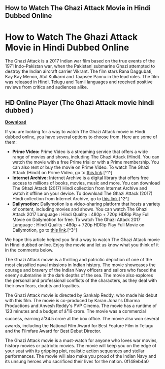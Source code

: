 ## How to Watch The Ghazi Attack Movie in Hindi Dubbed Online

  
# How to Watch The Ghazi Attack Movie in Hindi Dubbed Online
 
The Ghazi Attack is a 2017 Indian war film based on the true events of the 1971 Indo-Pakistan war, when the Pakistani submarine Ghazi attempted to destroy the Indian aircraft carrier Vikrant. The film stars Rana Daggubati, Kay Kay Menon, Atul Kulkarni and Taapsee Pannu in the lead roles. The film was released in Hindi, Telugu and Tamil languages and received positive reviews from critics and audiences alike.
 
## HD Online Player (The Ghazi Attack movie hindi dubbed )


[**Download**](https://www.google.com/url?q=https%3A%2F%2Fbytlly.com%2F2tK1Ac&sa=D&sntz=1&usg=AOvVaw1uVsKEe88irItAvmPe9YXV)

 
If you are looking for a way to watch The Ghazi Attack movie in Hindi dubbed online, you have several options to choose from. Here are some of them:
 
- **Prime Video:** Prime Video is a streaming service that offers a wide range of movies and shows, including The Ghazi Attack (Hindi). You can watch the movie with a free Prime trial or with a Prime membership. You can also rent or buy the movie on Prime Video. To watch The Ghazi Attack (Hindi) on Prime Video, go to [this link](https://www.primevideo.com/detail/The-Ghazi-Attack-Hindi/0OFJ9JXJSKJRHVQ11LX5JDBI8Z).[^1^]
- **Internet Archive:** Internet Archive is a digital library that offers free access to millions of books, movies, music and more. You can download The Ghazi Attack (2017) Hindi collection from Internet Archive and watch it offline on your device. To download The Ghazi Attack (2017) Hindi collection from Internet Archive, go to [this link](https://archive.org/details/GhaziAttack2017collection).[^2^]
- **Dailymotion:** Dailymotion is a video-sharing platform that hosts a variety of content, including movies and shows. You can watch The Ghazi Attack 2017 Language : Hindi Quality : 480p + 720p HDRip Play Full Movie on Dailymotion for free. To watch The Ghazi Attack 2017 Language : Hindi Quality : 480p + 720p HDRip Play Full Movie on Dailymotion, go to [this link](https://www.dailymotion.com/video/x7vzz5a).[^3^]

We hope this article helped you find a way to watch The Ghazi Attack movie in Hindi dubbed online. Enjoy the movie and let us know what you think of it in the comments below.
  
The Ghazi Attack movie is a thrilling and patriotic depiction of one of the most classified naval missions in Indian history. The movie showcases the courage and bravery of the Indian Navy officers and sailors who faced the enemy submarine in the dark depths of the sea. The movie also explores the personal and professional conflicts of the characters, as they deal with their own fears, doubts and loyalties.
 
The Ghazi Attack movie is directed by Sankalp Reddy, who made his debut with this film. The movie is co-produced by Karan Johar's Dharma Productions and Anvesh Reddy's PVP Cinema. The movie has a runtime of 123 minutes and a budget of â¹16 crore. The movie was a commercial success, earning â¹34.5 crore at the box office. The movie also won several awards, including the National Film Award for Best Feature Film in Telugu and the Filmfare Award for Best Debut Director.
 
The Ghazi Attack movie is a must-watch for anyone who loves war movies, history movies or patriotic movies. The movie will keep you on the edge of your seat with its gripping plot, realistic action sequences and stellar performances. The movie will also make you proud of the Indian Navy and its unsung heroes who sacrificed their lives for the nation.
 0f148eb4a0
